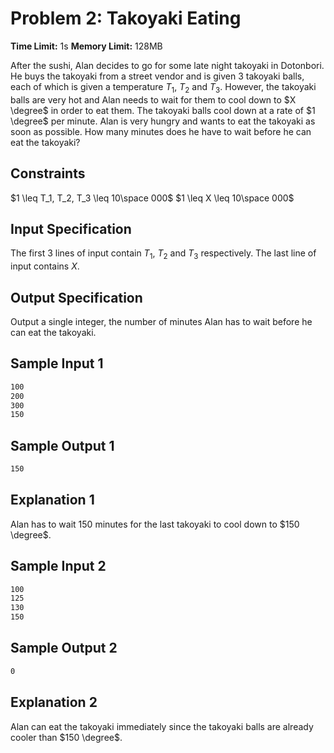 # Problem 2: Takoyaki Eating

**Time Limit:** 1s
**Memory Limit:** 128MB

After the sushi, Alan decides to go for some late night takoyaki in Dotonbori. He buys the takoyaki from a street vendor and is given $3$ takoyaki balls, each of which is given a temperature $T_1$, $T_2$ and $T_3$. However, the takoyaki balls are very hot and Alan needs to wait for them to cool down to $X \degree$ in order to eat them. The takoyaki balls cool down at a rate of $1 \degree$ per minute. Alan is very hungry and wants to eat the takoyaki as soon as possible. How many minutes does he have to wait before he can eat the takoyaki?

## Constraints

$1 \leq T_1, T_2, T_3 \leq 10\space 000$
$1 \leq X \leq 10\space 000$

## Input Specification

The first 3 lines of input contain $T_1$, $T_2$ and $T_3$ respectively. The last line of input contains $X$.

## Output Specification

Output a single integer, the number of minutes Alan has to wait before he can eat the takoyaki.

## Sample Input 1

```txt
100
200
300
150
```

## Sample Output 1

```txt
150
```

## Explanation 1

Alan has to wait $150$ minutes for the last takoyaki to cool down to $150 \degree$.

## Sample Input 2

```txt
100
125
130
150
```

## Sample Output 2

```txt
0
```

## Explanation 2

Alan can eat the takoyaki immediately since the takoyaki balls are already cooler than $150 \degree$.
